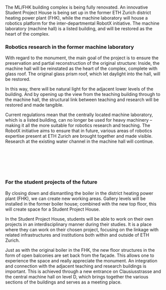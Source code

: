 <p>The ML/FHK building complex is being fully renovated. An innovative Student Project House is being set up in the former ETH Zurich district heating power plant (FHK), while the machine laboratory will house a robotics platform for the inter-​departmental RobotX initiative. The machine laboratory (machine hall) is a listed building, and will be restored as the heart of the complex.</p>
<h3>Robotics research in the former machine laboratory</h3>
<p>With regard to the monument, the main goal of the project is to ensure the preservation and partial reconstruction of the original structure: Inside, the machine hall will be reinstated as the heart of the complex, complete with glass roof. The original glass prism roof, which let daylight into the hall, will be restored.</p>
<p>In this way, there will be natural light for the adjacent lower levels of the building. And by opening up the view from the teaching building through to the machine hall, the structural link between teaching and research will be restored and made tangible.</p>
<p>Current regulations mean that the centrally located machine laboratory, which is a listed building, can no longer be used for heavy machinery – making it all the more suitable for robotics research and teaching. The RobotX initiative aims to ensure that in future, various areas of robotics expertise present at ETH Zurich are brought together and made visible. Research at the existing water channel in the machine hall will continue.</p>
<p><br /></p>
<figure><img src="https://sph.ethz.ch/uploads/images/652A0143.jpg" alt="" /></figure>
<h3><br /></h3><h3> For the student projects of the future</h3>
<p>By closing down and dismantling the boiler in the district heating power plant (FHK), we can create new working areas. Gallery levels will be installed in the former boiler house; combined with the new top floor, this will create space for a Student Project House.</p>
<p>In the Student Project House, students will be able to work on their own projects in an interdisciplinary manner during their studies. It is a place where they can work on their chosen project, focusing on the linkage with related infrastructures and institutions both within and outside of ETH Zurich.</p>
<p>Just as with the original boiler in the FHK, the new floor structures in the form of open balconies are set back from the façade. This allows one to experience the space and really appreciate the monument. An integration and connection with the adjacent teaching and research buildings is important. This is achieved through a new entrance on Clausiusstrasse and the central machine hall on level D, which brings together the various sections of the buildings and serves as a meeting place.</p>
